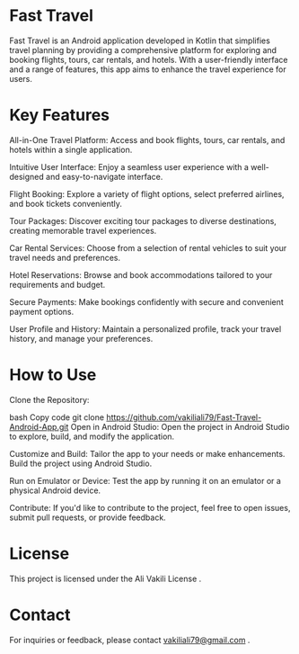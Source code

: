 # Fast Travel
Fast Travel is an Android application developed in Kotlin that simplifies travel planning by providing a comprehensive platform for exploring and booking flights, tours, car rentals, and hotels. With a user-friendly interface and a range of features, this app aims to enhance the travel experience for users.

# Key Features
All-in-One Travel Platform: Access and book flights, tours, car rentals, and hotels within a single application.

Intuitive User Interface: Enjoy a seamless user experience with a well-designed and easy-to-navigate interface.

Flight Booking: Explore a variety of flight options, select preferred airlines, and book tickets conveniently.

Tour Packages: Discover exciting tour packages to diverse destinations, creating memorable travel experiences.

Car Rental Services: Choose from a selection of rental vehicles to suit your travel needs and preferences.

Hotel Reservations: Browse and book accommodations tailored to your requirements and budget.

Secure Payments: Make bookings confidently with secure and convenient payment options.

User Profile and History: Maintain a personalized profile, track your travel history, and manage your preferences.

# How to Use
Clone the Repository:

bash
Copy code
git clone https://github.com/vakiliali79/Fast-Travel-Android-App.git
Open in Android Studio:
Open the project in Android Studio to explore, build, and modify the application.

Customize and Build:
Tailor the app to your needs or make enhancements. Build the project using Android Studio.

Run on Emulator or Device:
Test the app by running it on an emulator or a physical Android device.

Contribute:
If you'd like to contribute to the project, feel free to open issues, submit pull requests, or provide feedback.

# License
This project is licensed under the Ali Vakili License .

# Contact
For inquiries or feedback, please contact vakiliali79@gmail.com .

